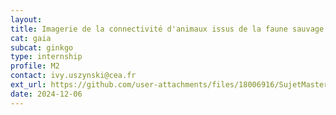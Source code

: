 ```yaml
---
layout:
title: Imagerie de la connectivité d'animaux issus de la faune sauvage
cat: gaia
subcat: ginkgo
type: internship
profile: M2
contact: ivy.uszynski@cea.fr
ext_url: https://github.com/user-attachments/files/18006916/SujetMaster2Ingenieur-ConnectiviteEtComportementAnimauxSauvages.pdf
date: 2024-12-06
---
```

